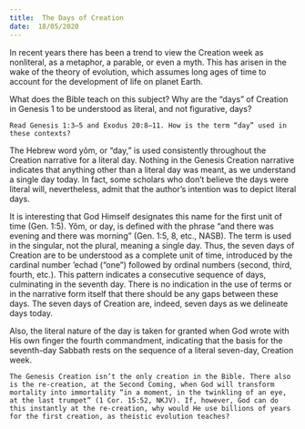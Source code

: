 ```yaml
---
title:  The Days of Creation
date:  18/05/2020
---
```


In recent years there has been a trend to view the Creation week as nonliteral, as a metaphor, a parable, or even a myth. This has arisen in the wake of the theory of evolution, which assumes long ages of time to account for the development of life on planet Earth.

What does the Bible teach on this subject? Why are the “days” of Creation in Genesis 1 to be understood as literal, and not figurative, days?

`Read Genesis 1:3–5 and Exodus 20:8–11. How is the term “day” used in these contexts?`

The Hebrew word yôm, or “day,” is used consistently throughout the Creation narrative for a literal day. Nothing in the Genesis Creation narrative indicates that anything other than a literal day was meant, as we understand a single day today. In fact, some scholars who don’t believe the days were literal will, nevertheless, admit that the author’s intention was to depict literal days.

It is interesting that God Himself designates this name for the first unit of time (Gen. 1:5). Yôm, or day, is defined with the phrase “and there was evening and there was morning” (Gen. 1:5, 8, etc., NASB). The term is used in the singular, not the plural, meaning a single day. Thus, the seven days of Creation are to be understood as a complete unit of time, introduced by the cardinal number ’echad (“one”) followed by ordinal numbers (second, third, fourth, etc.). This pattern indicates a consecutive sequence of days, culminating in the seventh day. There is no indication in the use of terms or in the narrative form itself that there should be any gaps between these days. The seven days of Creation are, indeed, seven days as we delineate days today.

Also, the literal nature of the day is taken for granted when God wrote with His own finger the fourth commandment, indicating that the basis for the seventh-day Sabbath rests on the sequence of a literal seven-day, Creation week.

`The Genesis Creation isn’t the only creation in the Bible. There also is the re-creation, at the Second Coming, when God will transform mortality into immortality “in a moment, in the twinkling of an eye, at the last trumpet” (1 Cor. 15:52, NKJV). If, however, God can do this instantly at the re-creation, why would He use billions of years for the first creation, as theistic evolution teaches?`